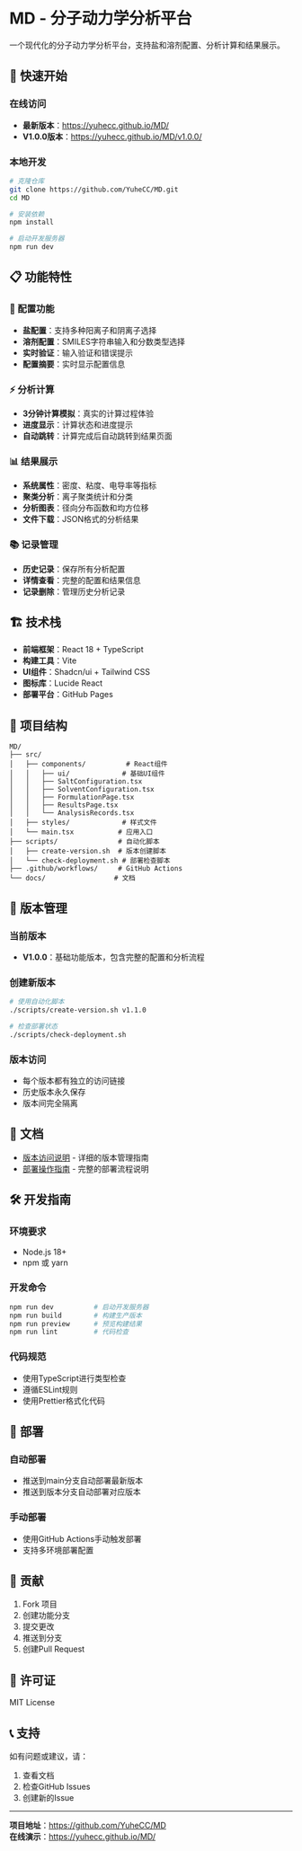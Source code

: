 # MD - 分子动力学分析平台

一个现代化的分子动力学分析平台，支持盐和溶剂配置、分析计算和结果展示。

## 🚀 快速开始

### 在线访问
- **最新版本**：https://yuhecc.github.io/MD/
- **V1.0.0版本**：https://yuhecc.github.io/MD/v1.0.0/

### 本地开发
```bash
# 克隆仓库
git clone https://github.com/YuheCC/MD.git
cd MD

# 安装依赖
npm install

# 启动开发服务器
npm run dev
```

## 📋 功能特性

### 🔬 配置功能
- **盐配置**：支持多种阳离子和阴离子选择
- **溶剂配置**：SMILES字符串输入和分数类型选择
- **实时验证**：输入验证和错误提示
- **配置摘要**：实时显示配置信息

### ⚡ 分析计算
- **3分钟计算模拟**：真实的计算过程体验
- **进度显示**：计算状态和进度提示
- **自动跳转**：计算完成后自动跳转到结果页面

### 📊 结果展示
- **系统属性**：密度、粘度、电导率等指标
- **聚类分析**：离子聚类统计和分类
- **分析图表**：径向分布函数和均方位移
- **文件下载**：JSON格式的分析结果

### 📚 记录管理
- **历史记录**：保存所有分析配置
- **详情查看**：完整的配置和结果信息
- **记录删除**：管理历史分析记录

## 🏗️ 技术栈

- **前端框架**：React 18 + TypeScript
- **构建工具**：Vite
- **UI组件**：Shadcn/ui + Tailwind CSS
- **图标库**：Lucide React
- **部署平台**：GitHub Pages

## 📁 项目结构

```
MD/
├── src/
│   ├── components/          # React组件
│   │   ├── ui/             # 基础UI组件
│   │   ├── SaltConfiguration.tsx
│   │   ├── SolventConfiguration.tsx
│   │   ├── FormulationPage.tsx
│   │   ├── ResultsPage.tsx
│   │   └── AnalysisRecords.tsx
│   ├── styles/             # 样式文件
│   └── main.tsx           # 应用入口
├── scripts/               # 自动化脚本
│   ├── create-version.sh  # 版本创建脚本
│   └── check-deployment.sh # 部署检查脚本
├── .github/workflows/     # GitHub Actions
└── docs/                 # 文档
```

## 🔄 版本管理

### 当前版本
- **V1.0.0**：基础功能版本，包含完整的配置和分析流程

### 创建新版本
```bash
# 使用自动化脚本
./scripts/create-version.sh v1.1.0

# 检查部署状态
./scripts/check-deployment.sh
```

### 版本访问
- 每个版本都有独立的访问链接
- 历史版本永久保存
- 版本间完全隔离

## 📖 文档

- [版本访问说明](VERSION_ACCESS.md) - 详细的版本管理指南
- [部署操作指南](DEPLOYMENT_GUIDE.md) - 完整的部署流程说明

## 🛠️ 开发指南

### 环境要求
- Node.js 18+
- npm 或 yarn

### 开发命令
```bash
npm run dev          # 启动开发服务器
npm run build        # 构建生产版本
npm run preview      # 预览构建结果
npm run lint         # 代码检查
```

### 代码规范
- 使用TypeScript进行类型检查
- 遵循ESLint规则
- 使用Prettier格式化代码

## 🚀 部署

### 自动部署
- 推送到main分支自动部署最新版本
- 推送到版本分支自动部署对应版本

### 手动部署
- 使用GitHub Actions手动触发部署
- 支持多环境部署配置

## 🤝 贡献

1. Fork 项目
2. 创建功能分支
3. 提交更改
4. 推送到分支
5. 创建Pull Request

## 📄 许可证

MIT License

## 📞 支持

如有问题或建议，请：
1. 查看文档
2. 检查GitHub Issues
3. 创建新的Issue

---

**项目地址**：https://github.com/YuheCC/MD  
**在线演示**：https://yuhecc.github.io/MD/